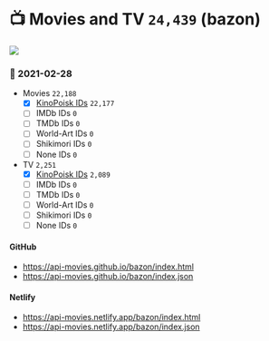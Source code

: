 # :tv: Movies and TV `24,439` (bazon)

<a href="https://API-Movies.github.io"><img src="https://API-Movies.github.io/banner.png?cache"></a>

### :date: 2021-02-28
- Movies `22,188`
  - [x] <a href="https://API-Movies.github.io/bazon/movie_kinopoisk_ids.json">KinoPoisk IDs</a> `22,177`
  - [ ] IMDb IDs `0`
  - [ ] TMDb IDs `0`
  - [ ] World-Art IDs `0`
  - [ ] Shikimori IDs `0`
  - [ ] None IDs `0`
- TV `2,251`
  - [x] <a href="https://API-Movies.github.io/bazon/tv_kinopoisk_ids.json">KinoPoisk IDs</a> `2,089`
  - [ ] IMDb IDs `0`
  - [ ] TMDb IDs `0`
  - [ ] World-Art IDs `0`
  - [ ] Shikimori IDs `0`
  - [ ] None IDs `0`
#### GitHub
- <a href='https://api-movies.github.io/bazon/index.html' target='_blank'>https://api-movies.github.io/bazon/index.html</a>
- <a href='https://api-movies.github.io/bazon/index.json' target='_blank'>https://api-movies.github.io/bazon/index.json</a>
#### Netlify
- <a href='https://api-movies.netlify.app/bazon/index.html' target='_blank'>https://api-movies.netlify.app/bazon/index.html</a>
- <a href='https://api-movies.netlify.app/bazon/index.json' target='_blank'>https://api-movies.netlify.app/bazon/index.json</a>
